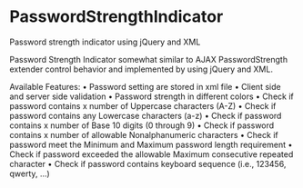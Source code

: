 # PasswordStrengthIndicator
Password strength indicator using jQuery and XML

Password Strength Indicator somewhat similar to AJAX PasswordStrength extender control behavior and implemented by using jQuery and XML.

Available Features:
•	Password setting are stored in xml file
•	Client side and server side validation
•	Password strength in different colors
•	Check if password contains x number of Uppercase characters (A-Z)
•	Check if password contains any Lowercase characters (a-z)
•	Check if password contains x number of Base 10 digits (0 through 9)
•	Check if password contains x number of allowable Nonalphanumeric characters
•	Check if password meet the Minimum and Maximum password length requirement
•	Check if password exceeded the allowable Maximum consecutive repeated character
•	Check if password contains keyboard sequence (i.e., 123456, qwerty, …)

